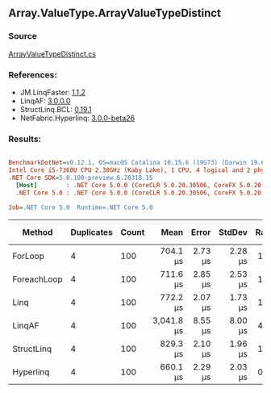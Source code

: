 ﻿## Array.ValueType.ArrayValueTypeDistinct

### Source
[ArrayValueTypeDistinct.cs](../LinqBenchmarks/Array/ValueType/ArrayValueTypeDistinct.cs)

### References:
- JM.LinqFaster: [1.1.2](https://www.nuget.org/packages/JM.LinqFaster/1.1.2)
- LinqAF: [3.0.0.0](https://www.nuget.org/packages/LinqAF/3.0.0.0)
- StructLinq.BCL: [0.19.1](https://www.nuget.org/packages/StructLinq.BCL/0.19.1)
- NetFabric.Hyperlinq: [3.0.0-beta26](https://www.nuget.org/packages/NetFabric.Hyperlinq/3.0.0-beta26)

### Results:
``` ini

BenchmarkDotNet=v0.12.1, OS=macOS Catalina 10.15.6 (19G73) [Darwin 19.6.0]
Intel Core i5-7360U CPU 2.30GHz (Kaby Lake), 1 CPU, 4 logical and 2 physical cores
.NET Core SDK=5.0.100-preview.6.20318.15
  [Host]        : .NET Core 5.0.0 (CoreCLR 5.0.20.30506, CoreFX 5.0.20.30506), X64 RyuJIT
  .NET Core 5.0 : .NET Core 5.0.0 (CoreCLR 5.0.20.30506, CoreFX 5.0.20.30506), X64 RyuJIT

Job=.NET Core 5.0  Runtime=.NET Core 5.0  

```
|      Method | Duplicates | Count |       Mean |   Error |  StdDev | Ratio | RatioSD |     Gen 0 | Gen 1 | Gen 2 | Allocated |
|------------ |----------- |------ |-----------:|--------:|--------:|------:|--------:|----------:|------:|------:|----------:|
|     ForLoop |          4 |   100 |   704.1 μs | 2.73 μs | 2.28 μs |  1.00 |    0.00 | 1095.7031 |     - |     - |   2.19 MB |
| ForeachLoop |          4 |   100 |   711.6 μs | 2.85 μs | 2.53 μs |  1.01 |    0.01 | 1095.7031 |     - |     - |   2.19 MB |
|        Linq |          4 |   100 |   772.2 μs | 2.07 μs | 1.73 μs |  1.10 |    0.00 | 1092.7734 |     - |     - |   2.18 MB |
|      LinqAF |          4 |   100 | 3,041.8 μs | 8.55 μs | 8.00 μs |  4.32 |    0.02 | 2187.5000 |     - |     - |   4.36 MB |
|  StructLinq |          4 |   100 |   829.3 μs | 2.10 μs | 1.96 μs |  1.18 |    0.01 | 1086.9141 |     - |     - |   2.17 MB |
|   Hyperlinq |          4 |   100 |   660.1 μs | 2.29 μs | 2.03 μs |  0.94 |    0.00 | 1045.8984 |     - |     - |   2.09 MB |
